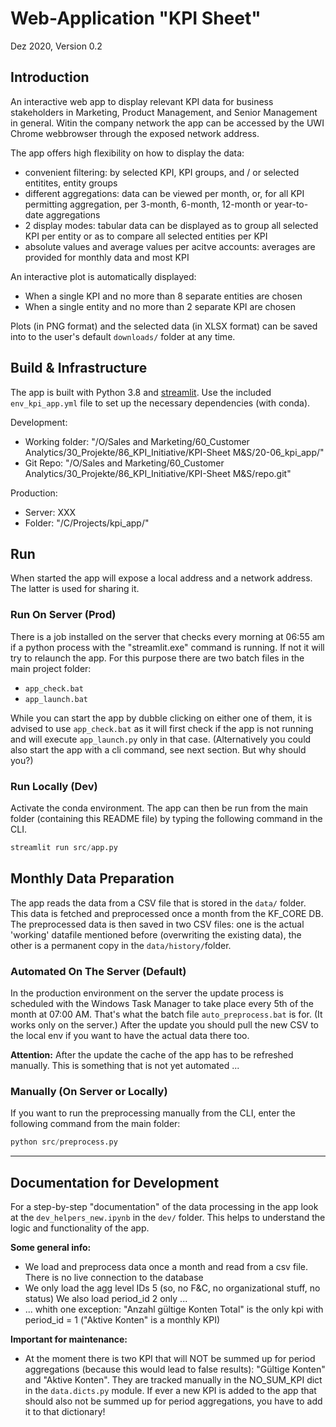﻿# Web-Application "KPI Sheet"

Dez 2020, Version 0.2

## Introduction

An interactive web app to display relevant KPI data for business stakeholders in Marketing, Product Management, and Senior Management in general.
Witin the company network the app can be accessed by the UWI Chrome webbrowser through the exposed network address.

The app offers high flexibility on how to display the data:

- convenient filtering: by selected KPI, KPI groups, and / or selected entitites, entity groups
- different aggregations: data can be viewed per month, or, for all KPI permitting aggregation, per 3-month, 6-month, 12-month or year-to-date aggregations
- 2 display modes: tabular data can be displayed as to group all selected KPI per entity or as to compare all selected entities per KPI
- absolute values and average values per acitve accounts: averages are provided for monthly data and most KPI

An interactive plot is automatically displayed:

- When a single KPI and no more than 8 separate entities are chosen
- When a single entity and no more than 2 separate KPI are chosen

Plots (in PNG format) and the selected data (in XLSX format) can be saved into to the user's default `downloads/` folder at any time.

## Build & Infrastructure

The app is built with Python 3.8 and [streamlit](https://www.streamlit.io/). Use the included `env_kpi_app.yml` file to set up the necessary dependencies (with conda).

Development:

- Working folder: "/O/Sales and Marketing/60_Customer Analytics/30_Projekte/86_KPI_Initiative/KPI-Sheet M&S/20-06_kpi_app/"
- Git Repo: "/O/Sales and Marketing/60_Customer Analytics/30_Projekte/86_KPI_Initiative/KPI-Sheet M&S/repo.git"

Production:

- Server: XXX
- Folder: "/C/Projects/kpi_app/"

## Run

When started the app will expose a local address and a network address. The latter is used for sharing it.

### Run On Server (Prod)

There is a job installed on the server that checks every morning at 06:55 am if a python process with the "streamlit.exe" command is running. If not it will try to relaunch the app. For this purpose there are two batch files in the main project folder:

- `app_check.bat`
- `app_launch.bat`

While you can start the app by dubble clicking on either one of them, it is advised to use `app_check.bat` as it will first check if the app is not running and will execute `app_launch.py` only in that case. (Alternatively you could also start the app with a cli command, see next section. But why should you?)

### Run Locally (Dev)

Activate the conda environment. The app can then be run from the main folder (containing this README file) by typing the following command in the CLI.

```python
streamlit run src/app.py
```

## Monthly Data Preparation

The app reads the data from a CSV file that is stored in the `data/` folder. This data is fetched and preprocessed once a month from the KF_CORE DB. The preprocessed data is then saved in two CSV files: one is the actual 'working' datafile mentioned before (overwriting the existing data), the other is a permanent copy in the `data/history/`folder.

### Automated On The Server (Default)

In the production environment on the server the update process is scheduled with the Windows Task Manager to take place every 5th of the month at 07:00 AM. That's what the batch file `auto_preprocess.bat` is for. (It works only on the server.) After the update you should pull the new CSV to the local env if you want to have the actual data there too.

**Attention:** After the update the cache of the app has to be refreshed manually. This is something that is not yet automated ...

### Manually (On Server or Locally)

If you want to run the preprocessing manually from the CLI, enter the following command from the main folder:

```python
python src/preprocess.py
```

---

## Documentation for Development

For a step-by-step "documentation" of the data processing in the app look at the `dev_helpers_new.ipynb` in the `dev/` folder. This helps to understand the logic and functionality of the app.

**Some general info:**

- We load and preprocess data once a month and read from a csv file. There is no live connection to the database
- We only load the agg level IDs 5 (so, no F&C, no organizational stuff, no status) We also load period_id 2 only ...
- ... whith one exception: "Anzahl gültige Konten Total" is the only kpi with period_id = 1 ("Aktive Konten" is a monthly KPI)

**Important for maintenance:**

- At the moment there is two KPI that will NOT be summed up for period aggregations (because this would lead to false results): "Gültige Konten" and "Aktive Konten". They are tracked manually in the NO_SUM_KPI dict in the `data.dicts.py` module. If ever a new KPI is added to the app that should also not be summed up for period aggregations, you have to add it to that dictionary!
